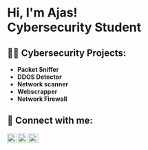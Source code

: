 <h1>Hi, I'm Ajas! <br/></a> Cybersecurity Student</a></a></h1>

<h2>👨‍💻 Cybersecurity Projects:</h2>

- <b>Packet Sniffer</b>
- <b>DDOS Detector</b>
- <b>Network scanner</b>
- <b>Webscrapper</b>
- <b>Network Firewall</b>


<h2> 🤳 Connect with me:</h2>


[<img align="left" alt="Ajastk | Twitter" width="22px" src="https://cdn.jsdelivr.net/npm/simple-icons@v3/icons/twitter.svg" />][twitter]
[<img align="left" alt="Ajastk | LinkedIn" width="22px" src="https://cdn.jsdelivr.net/npm/simple-icons@v3/icons/linkedin.svg" />][linkedin]
[<img align="left" alt="Ajastk | Instagram" width="22px" src="https://cdn.jsdelivr.net/npm/simple-icons@v3/icons/instagram.svg" />][instagram]

[twitter]: https://twitter.com/AJASTK22
[instagram]: https://www.instagram.com/
[linkedin]: https://www.linkedin.com/in/ajas-tk-40137119b/

